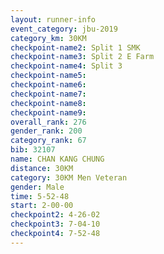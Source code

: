 ```yaml
---
layout: runner-info 
event_category: jbu-2019 
category_km: 30KM 
checkpoint-name2: Split 1 SMK 
checkpoint-name3: Split 2 E Farm 
checkpoint-name4: Split 3 
checkpoint-name5: 
checkpoint-name6: 
checkpoint-name7: 
checkpoint-name8: 
checkpoint-name9: 
overall_rank: 276
gender_rank: 200
category_rank: 67
bib: 32107
name: CHAN KANG CHUNG
distance: 30KM
category: 30KM Men Veteran
gender: Male
time: 5-52-48
start: 2-00-00
checkpoint2: 4-26-02
checkpoint3: 7-04-10
checkpoint4: 7-52-48
---
```

